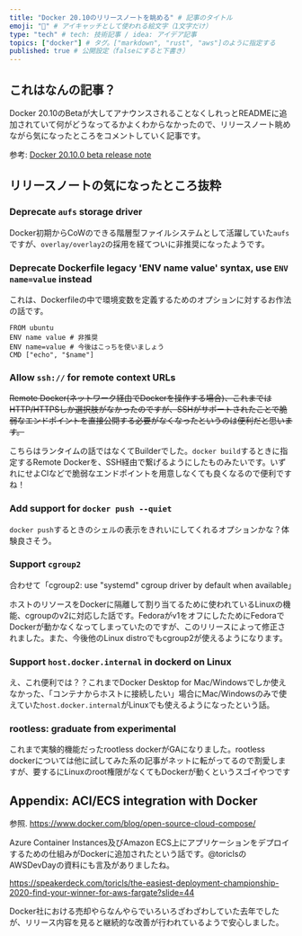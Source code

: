 ```yaml
---
title: "Docker 20.10のリリースノートを眺める" # 記事のタイトル
emoji: "🐳" # アイキャッチとして使われる絵文字（1文字だけ）
type: "tech" # tech: 技術記事 / idea: アイデア記事
topics: ["docker"] # タグ。["markdown", "rust", "aws"]のように指定する
published: true # 公開設定（falseにすると下書き）
---
```


## これはなんの記事？

Docker 20.10のBetaが大してアナウンスされることなくしれっとREADMEに追加されていて何がどうなってるかよくわからなかったので、リリースノート眺めながら気になったところをコメントしていく記事です。

参考: [Docker 20.10.0 beta release note](https://github.com/docker/docker-ce/blob/master/CHANGELOG.md)

## リリースノートの気になったところ抜粋

### Deprecate `aufs` storage driver

Docker初期からCoWのできる階層型ファイルシステムとして活躍していた`aufs`ですが、`overlay/overlay2`の採用を経てついに非推奨になったようです。

### Deprecate Dockerfile legacy 'ENV name value' syntax, use `ENV name=value` instead

これは、Dockerfileの中で環境変数を定義するためのオプションに対するお作法の話です。

```dockerfile:Dockerfile
FROM ubuntu
ENV name value # 非推奨
ENV name=value # 今後はこっちを使いましょう
CMD ["echo", "$name"]
```

### Allow `ssh://` for remote context URLs

~~Remote Docker(ネットワーク経由でDockerを操作する場合)、これまではHTTP/HTTPSしか選択肢がなかったのですが、SSHがサポートされたことで脆弱なエンドポイントを直接公開する必要がなくなったというのは便利だと思います。~~

こちらはランタイムの話ではなくてBuilderでした。`docker build`するときに指定するRemote Dockerを、SSH経由で繋げるようにしたものみたいです。いずれにせよCIなどで脆弱なエンドポイントを用意しなくても良くなるので便利ですね！

### Add support for `docker push --quiet`

`docker push`するときのシェルの表示をきれいにしてくれるオプションかな？体験良さそう。

### Support `cgroup2`

合わせて「cgroup2: use "systemd" cgroup driver by default when available」

ホストのリソースをDockerに隔離して割り当てるために使われているLinuxの機能、cgroupのv2に対応した話です。Fedoraがv1をオフにしたためにFedoraでDockerが動かなくなってしまっていたのですが、このリリースによって修正されました。また、今後他のLinux distroでもcgroup2が使えるようになります。

### Support `host.docker.internal` in dockerd on Linux

え、これ便利では？？これまでDocker Desktop for Mac/Windowsでしか使えなかった、「コンテナからホストに接続したい」場合にMac/Windowsのみで使えていた`host.docker.internal`がLinuxでも使えるようになったという話。

### rootless: graduate from experimental

これまで実験的機能だったrootless dockerがGAになりました。rootless dockerについては他に試してみた系の記事がネットに転がってるので割愛しますが、要するにLinuxのroot権限がなくてもDockerが動くというスゴイやつです

## Appendix: ACI/ECS integration with Docker

参照. https://www.docker.com/blog/open-source-cloud-compose/

Azure Container Instances及びAmazon ECS上にアプリケーションをデプロイするための仕組みがDockerに追加されたという話です。@toriclsのAWSDevDayの資料にも言及がありましたね。

https://speakerdeck.com/toricls/the-easiest-deployment-championship-2020-find-your-winner-for-aws-fargate?slide=44

Docker社における売却やらなんやらでいろいろざわざわしていた去年でしたが、リリース内容を見ると継続的な改善が行われているようで安心しました。

